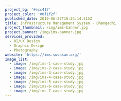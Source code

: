 ```yaml
---
project_bg: '#ecc417'
project_color: '#0f1f2f'
published_date: 2019-06-27T10:34:14.515Z
title: Infrastructure Management System - Dhangadhi
project_thumbnail: /img/ims-banner.jpg
project_banner: /img/ims-banner.jpg
services_provided:
  - UI/UX Design
  - Graphic Design
  - Photography
website: 'https://ims.susasan.org/'
image_list:
  - image: /img/ims-1-case-study.jpg
  - image: /img/ims-2-case-study.jpg
  - image: /img/ims-3-case-study.jpg
  - image: /img/ims-4-case-study.jpg
  - image: /img/ims-5-case-study.jpg
  - image: /img/ims-6-case-study.jpg
  - image: /img/ims-7-case-study.jpg
---
```


